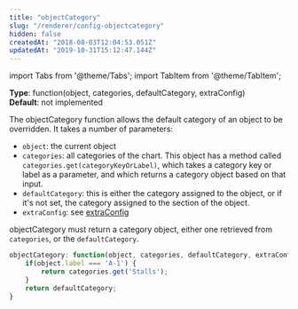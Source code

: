 ```yaml
---
title: "objectCategory"
slug: "/renderer/config-objectcategory"
hidden: false
createdAt: "2018-08-03T12:04:53.051Z"
updatedAt: "2019-10-31T15:12:47.144Z"
---
```


import Tabs from '@theme/Tabs';
import TabItem from '@theme/TabItem';

**Type**: function(object, categories, defaultCategory, extraConfig)  
**Default**: not implemented  

The objectCategory function allows the default category of an object to be overridden. It takes a number of parameters:

* `object`: the current object
* `categories`: all categories of the chart. This object has a method called `categories.get(categoryKeyOrLabel)`, which takes a category key or label as a parameter, and which returns a category object based on that input.
* `defaultCategory`: this is either the category assigned to the object, or if it's not set, the category assigned to the section of the object.
* `extraConfig`: see [extraConfig](/docs/renderer/config-extraconfig) 

objectCategory must return a category object, either one retrieved from `categories`, or the `defaultCategory`.

```javascript
objectCategory: function(object, categories, defaultCategory, extraConfig) {
    if(object.label === 'A-1') {
        return categories.get('Stalls');
    }
    return defaultCategory;
}
```
